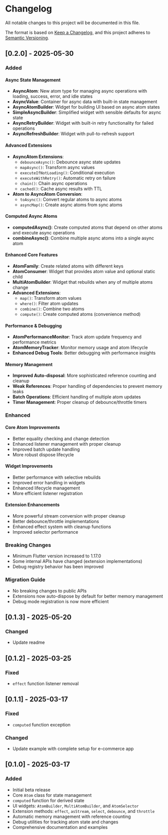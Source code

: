 # Changelog

All notable changes to this project will be documented in this file.

The format is based on [Keep a Changelog](https://keepachangelog.com/en/1.1.0/), and this project adheres to [Semantic Versioning](https://semver.org/spec/v2.0.0.html).

## [0.2.0] - 2025-05-30

### Added

#### Async State Management

- **AsyncAtom<T>**: New atom type for managing async operations with loading, success, error, and idle states
- **AsyncValue<T>**: Container for async data with built-in state management
- **AsyncAtomBuilder**: Widget for building UI based on async atom states
- **SimpleAsyncBuilder**: Simplified widget with sensible defaults for async state
- **AsyncRetryBuilder**: Widget with built-in retry functionality for failed operations
- **AsyncRefreshBuilder**: Widget with pull-to-refresh support

#### Advanced Extensions

- **AsyncAtom Extensions**:
  - `debounceAsync()`: Debounce async state updates
  - `mapAsync()`: Transform async values
  - `executeIfNotLoading()`: Conditional execution
  - `executeWithRetry()`: Automatic retry on failure
  - `chain()`: Chain async operations
  - `cached()`: Cache async results with TTL
- **Atom to AsyncAtom Conversion**:
  - `toAsync()`: Convert regular atoms to async atoms
  - `asyncMap()`: Create async atoms from sync atoms

#### Computed Async Atoms

- **computedAsync()**: Create computed atoms that depend on other atoms and execute async operations
- **combineAsync()**: Combine multiple async atoms into a single async atom

#### Enhanced Core Features

- **AtomFamily**: Create related atoms with different keys
- **AtomConsumer**: Widget that provides atom value and optional static child
- **MultiAtomBuilder**: Widget that rebuilds when any of multiple atoms change
- **Advanced Extensions**:
  - `map()`: Transform atom values
  - `where()`: Filter atom updates
  - `combine()`: Combine two atoms
  - `compute()`: Create computed atoms (convenience method)

#### Performance & Debugging

- **AtomPerformanceMonitor**: Track atom update frequency and performance metrics
- **AtomMemoryTracker**: Monitor memory usage and atom lifecycle
- **Enhanced Debug Tools**: Better debugging with performance insights

#### Memory Management

- **Improved Auto-disposal**: More sophisticated reference counting and cleanup
- **Weak References**: Proper handling of dependencies to prevent memory leaks
- **Batch Operations**: Efficient handling of multiple atom updates
- **Timer Management**: Proper cleanup of debounce/throttle timers

### Enhanced

#### Core Atom Improvements

- Better equality checking and change detection
- Enhanced listener management with proper cleanup
- Improved batch update handling
- More robust dispose lifecycle

#### Widget Improvements

- Better performance with selective rebuilds
- Improved error handling in widgets
- Enhanced lifecycle management
- More efficient listener registration

#### Extension Enhancements

- More powerful stream conversion with proper cleanup
- Better debounce/throttle implementations
- Enhanced effect system with cleanup functions
- Improved selector performance

### Breaking Changes

- Minimum Flutter version increased to 1.17.0
- Some internal APIs have changed (extension implementations)
- Debug registry behavior has been improved

### Migration Guide

- No breaking changes to public APIs
- Extensions now auto-dispose by default for better memory management
- Debug mode registration is now more efficient

## [0.1.3] - 2025-05-20

### Changed

- Update readme

## [0.1.2] - 2025-03-25

### Fixed

- `effect` function listener removal

## [0.1.1] - 2025-03-17

### Fixed

- `computed` function exception

### Changed

- Update example with complete setup for e-commerce app

## [0.1.0] - 2025-03-17

### Added

- Initial beta release
- Core `Atom` class for state management
- `computed` function for derived state
- UI widgets: `AtomBuilder`, `MultiAtomBuilder`, and `AtomSelector`
- Extension methods: `effect`, `asStream`, `select`, `debounce`, and `throttle`
- Automatic memory management with reference counting
- Debug utilities for tracking atom state and changes
- Comprehensive documentation and examples

